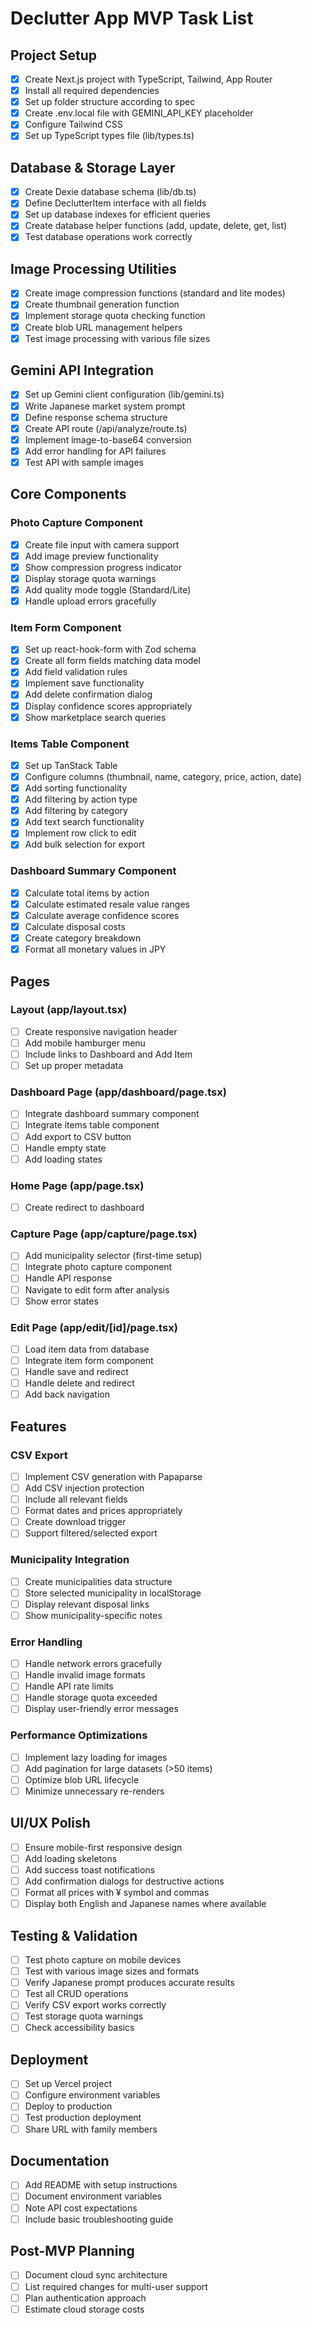 # Declutter App MVP Task List

## Project Setup

- [x] Create Next.js project with TypeScript, Tailwind, App Router
- [x] Install all required dependencies
- [x] Set up folder structure according to spec
- [x] Create .env.local file with GEMINI_API_KEY placeholder
- [x] Configure Tailwind CSS
- [x] Set up TypeScript types file (lib/types.ts)

## Database & Storage Layer

- [x] Create Dexie database schema (lib/db.ts)
- [x] Define DeclutterItem interface with all fields
- [x] Set up database indexes for efficient queries
- [x] Create database helper functions (add, update, delete, get, list)
- [x] Test database operations work correctly

## Image Processing Utilities

- [x] Create image compression functions (standard and lite modes)
- [x] Create thumbnail generation function
- [x] Implement storage quota checking function
- [x] Create blob URL management helpers
- [x] Test image processing with various file sizes

## Gemini API Integration

- [x] Set up Gemini client configuration (lib/gemini.ts)
- [x] Write Japanese market system prompt
- [x] Define response schema structure
- [x] Create API route (/api/analyze/route.ts)
- [x] Implement image-to-base64 conversion
- [x] Add error handling for API failures
- [x] Test API with sample images

## Core Components

### Photo Capture Component

- [x] Create file input with camera support
- [x] Add image preview functionality
- [x] Show compression progress indicator
- [x] Display storage quota warnings
- [x] Add quality mode toggle (Standard/Lite)
- [x] Handle upload errors gracefully

### Item Form Component

- [x] Set up react-hook-form with Zod schema
- [x] Create all form fields matching data model
- [x] Add field validation rules
- [x] Implement save functionality
- [x] Add delete confirmation dialog
- [x] Display confidence scores appropriately
- [x] Show marketplace search queries

### Items Table Component

- [x] Set up TanStack Table
- [x] Configure columns (thumbnail, name, category, price, action, date)
- [x] Add sorting functionality
- [x] Add filtering by action type
- [x] Add filtering by category
- [x] Add text search functionality
- [x] Implement row click to edit
- [x] Add bulk selection for export

### Dashboard Summary Component

- [x] Calculate total items by action
- [x] Calculate estimated resale value ranges
- [x] Calculate average confidence scores
- [x] Calculate disposal costs
- [x] Create category breakdown
- [x] Format all monetary values in JPY

## Pages

### Layout (app/layout.tsx)

- [ ] Create responsive navigation header
- [ ] Add mobile hamburger menu
- [ ] Include links to Dashboard and Add Item
- [ ] Set up proper metadata

### Dashboard Page (app/dashboard/page.tsx)

- [ ] Integrate dashboard summary component
- [ ] Integrate items table component
- [ ] Add export to CSV button
- [ ] Handle empty state
- [ ] Add loading states

### Home Page (app/page.tsx)

- [ ] Create redirect to dashboard

### Capture Page (app/capture/page.tsx)

- [ ] Add municipality selector (first-time setup)
- [ ] Integrate photo capture component
- [ ] Handle API response
- [ ] Navigate to edit form after analysis
- [ ] Show error states

### Edit Page (app/edit/[id]/page.tsx)

- [ ] Load item data from database
- [ ] Integrate item form component
- [ ] Handle save and redirect
- [ ] Handle delete and redirect
- [ ] Add back navigation

## Features

### CSV Export

- [ ] Implement CSV generation with Papaparse
- [ ] Add CSV injection protection
- [ ] Include all relevant fields
- [ ] Format dates and prices appropriately
- [ ] Create download trigger
- [ ] Support filtered/selected export

### Municipality Integration

- [ ] Create municipalities data structure
- [ ] Store selected municipality in localStorage
- [ ] Display relevant disposal links
- [ ] Show municipality-specific notes

### Error Handling

- [ ] Handle network errors gracefully
- [ ] Handle invalid image formats
- [ ] Handle API rate limits
- [ ] Handle storage quota exceeded
- [ ] Display user-friendly error messages

### Performance Optimizations

- [ ] Implement lazy loading for images
- [ ] Add pagination for large datasets (>50 items)
- [ ] Optimize blob URL lifecycle
- [ ] Minimize unnecessary re-renders

## UI/UX Polish

- [ ] Ensure mobile-first responsive design
- [ ] Add loading skeletons
- [ ] Add success toast notifications
- [ ] Add confirmation dialogs for destructive actions
- [ ] Format all prices with ¥ symbol and commas
- [ ] Display both English and Japanese names where available

## Testing & Validation

- [ ] Test photo capture on mobile devices
- [ ] Test with various image sizes and formats
- [ ] Verify Japanese prompt produces accurate results
- [ ] Test all CRUD operations
- [ ] Verify CSV export works correctly
- [ ] Test storage quota warnings
- [ ] Check accessibility basics

## Deployment

- [ ] Set up Vercel project
- [ ] Configure environment variables
- [ ] Deploy to production
- [ ] Test production deployment
- [ ] Share URL with family members

## Documentation

- [ ] Add README with setup instructions
- [ ] Document environment variables
- [ ] Note API cost expectations
- [ ] Include basic troubleshooting guide

## Post-MVP Planning

- [ ] Document cloud sync architecture
- [ ] List required changes for multi-user support
- [ ] Plan authentication approach
- [ ] Estimate cloud storage costs
